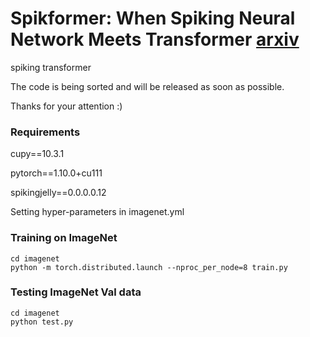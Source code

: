 # Spikformer: When Spiking Neural Network Meets Transformer [arxiv](https://arxiv.org/abs/2209.15425)

spiking transformer

The code is being sorted and will be released as soon as possible.

Thanks for your attention :)


### Requirements
cupy==10.3.1

pytorch==1.10.0+cu111

spikingjelly==0.0.0.0.12

Setting hyper-parameters in imagenet.yml
### Training  on ImageNet
```
cd imagenet
python -m torch.distributed.launch --nproc_per_node=8 train.py
```

### Testing ImageNet Val data 
```
cd imagenet
python test.py
```


